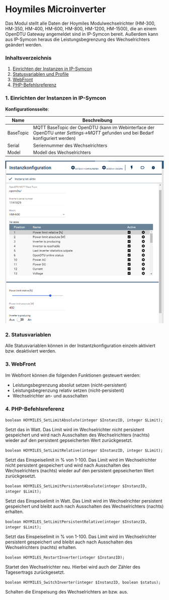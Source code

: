 # Hoymiles Microinverter
Das Modul stellt alle Daten der Hoymiles Modulwechselrichter (HM-300, HM-350, HM-400, HM-600, HM-800, HM-1200, HM-1500), die an einem OpenDTU Gateway angemeldet sind in IP-Symcon bereit. Außerdem kann aus IP-Symcon heraus die Leistungsbegrenzung des Wechselrichters geändert werden.

### Inhaltsverzeichnis

1. [Einrichten der Instanzen in IP-Symcon](#1-einrichten-der-instanzen-in-ip-symcon)
2. [Statusvariablen und Profile](#2-statusvariablen)
3. [WebFront](#3-webfront)
4. [PHP-Befehlsreferenz](#4-php-befehlsreferenz)


### 1. Einrichten der Instanzen in IP-Symcon

__Konfigurationsseite__:

Name     | Beschreibung
-------- | ------------------
BaseTopic  | MQTT BaseTopic der OpenDTU (kann im Webinterface der OpenDTU unter *Settings->MQTT* gefunden und bei Bedarf konfiguriert werden)
Serial     | Seriennummer des Wechselrichters
Model      | Modell des Wechselrichters

![Instanzkonfiguration](../docs/HoymilesMicroinverter_Configuration.png)

### 2. Statusvariablen

Alle Statusvariablen können in der Instantzkonfiguration einzeln aktiviert bzw. deaktiviert werden.


### 3. WebFront

Im Webfront können die folgenden Funktionen gesteuert werden:
* Leistungsbegrenzung absolut setzen (nicht-persistent)
* Leistungsbegrenzung relativ setzen (nicht-persistent)
* Wechselrichter an- und ausschalten


### 4. PHP-Befehlsreferenz

`boolean HOYMILES_SetLimitAbsolute(integer $InstanzID, integer $Limit);`

Setzt das  in Watt. Das Limit wird im Wechselrichter nicht persistent gespeichert und wird nach Ausschalten des Wechselrichters (nachts) wieder auf den persistent gepseicherten Wert zurückgesetzt.

`boolean HOYMILES_SetLimitRelative(integer $InstanzID, integer $Limit);`

Setzt das Einspeiselimit in % von 1-100. Das Limit wird im Wechselrichter nicht persistent gespeichert und wird nach Ausschalten des Wechselrichters (nachts) wieder auf den persistent gepseicherten Wert zurückgesetzt.

`boolean HOYMILES_SetLimitPersistentAbsolute(integer $InstanzID, integer $Limit);`

Setzt das Einspeiselimit in Watt. Das Limit wird im Wechselrichter persistent gespeichert und bleibt auch nach Ausschalten des Wechselrichters (nachts) erhalten.

`boolean HOYMILES_SetLimitPersistentRelative(integer $InstanzID, integer $Limit);`

Setzt das Einspeiselimit in % von 1-100. Das Limit wird im Wechselrichter persistent gespeichert und bleibt auch nach Ausschalten des Wechselrichters (nachts) erhalten.

`boolean HOYMILES_RestartInverter(integer $InstanzID);`

Startet den Wechselrichter neu. Hierbei wird auch der Zähler des Tagesertrags zurückgesetzt.

`boolean HOYMILES_SwitchInverter(integer $InstanzID, boolean $status);`

Schalten die Einspeisung des Wechselrichters an bzw. aus.
